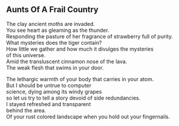 Aunts Of A Frail Country
------------------------
The clay ancient moths are invaded.  
You see heart as gleaming as the thunder.  
Responding the pasture of her fragrance of strawberry full of purity.  
What mysteries does the tiger contain?  
How little we gather and how much it divulges the mysteries  
of this universe.  
Amid the transluscent cinnamon nose of the lava.  
The weak flesh that swims in your door.  
  
The lethargic warmth of your body that carries in your atom.  
But I should be untrue to computer  
science, dying among its windy grapes  
so let us try to tell a story devoid of side redundancies.  
I stayed refreshed and transparent  
behind the area.  
Of your rust colored landscape when you hold out your fingernails.  
